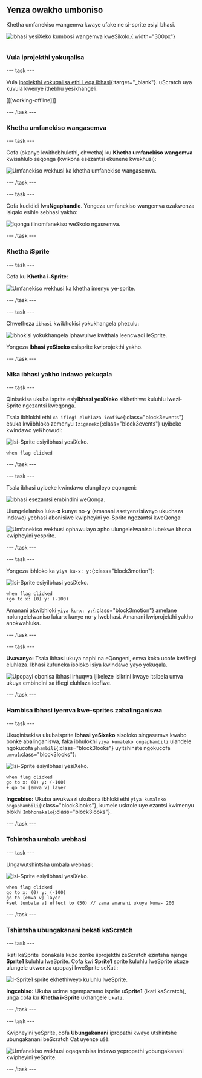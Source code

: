 ## Yenza owakho umboniso

<div style="display: flex; flex-wrap: wrap">
<div style="flex-basis: 200px; flex-grow: 1; margin-right: 15px;">
Khetha umfanekiso wangemva kwaye ufake ne si-sprite esiyi bhasi.
</div>
<div>

![Ibhasi yesiXeko kumbosi wangemva kweSikolo.](images/bus-scene.png){:width="300px"}

</div>
</div>

### Vula iprojekthi yokuqalisa

--- task ---

Vula [iprojekthi yokuqalisa ethi Leqa ibhasi](https://scratch.mit.edu/projects/582214330/editor){:target="_blank"}. uScratch uya kuvula kwenye ithebhu yesikhangeli.

[[[working-offline]]]

--- /task ---

### Khetha umfanekiso wangasemva

--- task ---

Cofa (okanye kwithebhulethi, chwetha) ku **Khetha umfanekiso wangemva** kwisahlulo seqonga (kwikona esezantsi ekunene kwekhusi):

![Umfanekiso wekhusi ka khetha umfanekiso wangasemva.](images/choose-a-backdrop.png)

--- /task ---

--- task ---

Cofa kudididi lwa**Ngaphandle**. Yongeza umfanekiso wangemva ozakwenza isiqalo esihle sebhasi yakho:

![Iqonga ilinomfanekiso weSkolo ngasremva.](images/outdoor-backdrop.png)

--- /task ---

### Khetha iSprite

--- task ---

Cofa ku **Khetha i-Sprite**:

![Umfanekiso wekhusi ka khetha imenyu ye-sprite.](images/choose-sprite-menu.png)

--- /task ---

--- task ---

Chwetheza `ibhasi` kwibhokisi yokukhangela phezulu:

![Ibhokisi yokukhangela iphawulwe kwithala leencwadi leSprite.](images/bus-search.png)

Yongeza **Ibhasi yeSixeko** esisprite kwiprojekthi yakho.

--- /task ---

### Nika ibhasi yakho indawo yokuqala

--- task ---

Qinisekisa ukuba isprite esiy**Ibhasi yesiXeko** sikhethiwe kuluhlu lwezi-Sprite ngezantsi kweqonga.

Tsala ibhlokhi ethi `xa iflegi eluhlaza icofiwe`{:class="block3events"} esuka kwiibhloko zemenyu `Iziganeko`{:class="block3events"} uyibeke kwindawo yeKhowudi:

![Isi-Sprite esiyiIbhasi yesiXeko.](images/bus-sprite.png)

```blocks3
when flag clicked
```

--- /task ---

--- task ---

Tsala ibhasi uyibeke kwindawo elungileyo eqongeni:

![Ibhasi esezantsi embindini weQonga.](images/bus-bottom-middle.png)

Ulungelelaniso luka-**x** kunye no-**y** (amanani asetyenzisiweyo ukuchaza indawo) yebhasi abonisiwe kwipheyini ye-Sprite ngezantsi kweQonga:

![Umfanekiso wekhusi ophawulayo apho ulungelelwaniso lubekwe khona kwipheyini yesprite.](images/coords-sprite-pane.png)

--- /task ---

--- task ---

Yongeza ibhloko ka `yiya ku-x: y:`{:class="block3motion"}:

![Isi-Sprite esiyiIbhasi yesiXeko.](images/bus-sprite.png)

```blocks3
when flag clicked
+go to x: (0) y: (-100)
```

Amanani akwibhloki `yiya ku-x: y:`{:class="block3motion"} amelane nolungelelwaniso luka-x kunye no-y lwebhasi. Amanani kwiprojekthi yakho anokwahluka.

--- /task ---

--- task ---

**Uvavanyo:** Tsala ibhasi ukuya naphi na eQongeni, emva koko ucofe kwiflegi eluhlaza. Ibhasi kufuneka isoloko isiya kwindawo yayo yokuqala.

![Upopayi obonisa ibhasi irhuqwa ijikeleze isikrini kwaye itsibela umva ukuya embindini xa iflegi eluhlaza icofiwe.](images/drag-bus.gif)

--- /task ---

### Hambisa ibhasi iyemva kwe-sprites zabalinganiswa

--- task ---

Ukuqinisekisa ukubaisprite **Ibhasi yeSixeko** sisoloko singasemva kwabo bonke abalinganiswa, faka ibhulokhi `yiya kumaleko ongaphambili` ulandele ngokucofa `phambili`{:class="block3looks"} uyitshinste ngokucofa `umva`{:class="block3looks"}:

![Isi-Sprite esiyiIbhasi yesiXeko.](images/bus-sprite.png)

```blocks3
when flag clicked
go to x: (0) y: (-100)
+ go to [emva v] layer
```

**Ingcebiso:** Ukuba awukwazi ukubona ibhloki ethi `yiya kumaleko ongaphambili`{:class="block3looks"}, kumele uskrole uye ezantsi kwimenyu blokhi `Imbhonakalo`{:class="block3looks"}.

--- /task ---

### Tshintsha umbala webhasi

--- task ---

Ungawutshintsha umbala webhasi:

![Isi-Sprite esiyiIbhasi yesiXeko.](images/bus-sprite.png)

```blocks3
when flag clicked
go to x: (0) y: (-100)
go to [emva v] layer
+set [umbala v] effect to (50) // zama amanani ukuya kuma- 200
```

--- /task ---

### Tshintsha ubungakanani bekati kaScratch

--- task ---

Ikati kaSprite ibonakala kuzo zonke iiprojekthi zeScratch ezintsha njenge **Sprite1** kuluhlu lweSprite. Cofa kwi **Sprite1** sprite kuluhlu lweSprite ukuze ulungele ukwenza upopayi kweSprite seKati:

![I-Sprite1 sprite ekhethiweyo kuluhlu lweSprite.](images/sprite1-selected.png)

**Ingcebiso:** Ukuba ucime ngempazamo isprite u**Sprite1** (ikati kaScratch), unga cofa ku **Khetha i-Sprite** ukhangele u`kati`.

--- /task ---

--- task ---

Kwipheyini yeSprite, cofa **Ubungakanani** ipropathi kwaye utshintshe ubungakanani beScratch Cat uyenze u`50`:

![Umfanekiso wekhusi oqaqambisa indawo yepropathi yobungakanani kwipheyini yeSprite.](images/sprite-pane-size.png)

--- /task --- 
